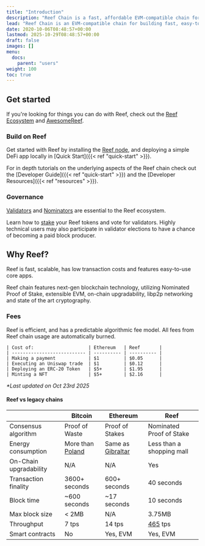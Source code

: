 ```yaml
---
title: "Introduction"
description: "Reef Chain is a fast, affordable EVM-compatible chain for DeFi. You can use this guide to learn how to write and deploy Solidity smart contracts."
lead: "Reef Chain is an EVM-compatible chain for building fast, easy-to-use products with NPoS consensus."
date: 2020-10-06T08:48:57+00:00
lastmod: 2025-10-29T08:48:57+00:00
draft: false
images: []
menu:
  docs:
    parent: "users"
weight: 100
toc: true
---
```



## Get started

If you're looking for things you can do with Reef, check out the [Reef Ecosystem](/docs/users/ecosystem) and [AwesomeReef](https://awesomereef.xyz).

### Build on Reef

Get started with Reef by installing the [Reef node](/docs/developers/nodes/), and deploying a simple DeFi app locally in [Quick Start]({{< ref "quick-start" >}}).

For in depth tutorials on the underlying aspects of the Reef chain check out the [Developer Guide]({{< ref "quick-start" >}}) and the [Developer Resources]({{< ref "resources" >}}).

### Governance

[Validators](/docs/governance/validators/) and [Nominators](/docs/governance/nominators/) are essential to the Reef ecosystem.

Learn how to [stake](/docs/governance/staking/) your Reef tokens and vote for validators. Highly technical users may also participate in validator elections to have a chance of becoming a paid block producer.


## Why Reef?
Reef is fast, scalable, has low transaction costs and features easy-to-use core apps.

Reef chain features next-gen blockchain technology, utilizing Nominated Proof of Stake, extensible EVM, on-chain upgradability, libp2p networking and state of the art cryptography.

### Fees
Reef is efficient, and has a predictable algorithmic fee model. All fees from Reef chain usage are
automatically burned.
```
| Cost of:                    | Ethereum   | Reef       |
| --------------------------- | ---------- | ---------- |
| Making a payment            | $1         | $0.05      |
| Executing an Uniswap trade  | $1         | $0.12      |
| Deploying an ERC-20 Token   | $5+        | $1.95      |
| Minting a NFT               | $5+        | $2.16      |
```
*\*Last updated on Oct 23rd 2025*


#### Reef vs legacy chains
|                             | Bitcoin             | Ethereum            | Reef                           |
| --------------------------- | ------------------- | ------------------- | ------------------------------ |
| Consensus algorithm         | Proof of Waste      | Proof of Stakes      | Nominated Proof of Stake       |
| Energy consumption          | More than [Poland](https://digiconomist.net/bitcoin-energy-consumption)    | Same as [Gibraltar](https://digiconomist.net/ethereum-energy-consumption)   | Less than a shopping mall |
| On-Chain upgradability      | N/A                 | N/A                 | Yes                            |
| Transaction finality        | 3600+ seconds       | 600+ seconds        | 40 seconds                     |
| Block time                  | ~600 seconds        | ~17 seconds         | 10 seconds                     |
| Max block size              | < 2MB               | N/A                 | 3.75MB                         |
| Throughput                  | 7 tps               | 14 tps              | [465](/blog/reef-testnet-stress-test/) tps  |
| Smart contracts             | No                  | Yes, EVM            | Yes, EVM                       |
